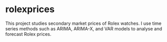 # rolexprices
This project studies secondary market prices of Rolex watches. I use time series methods such as ARIMA, ARIMA-X, and VAR models to analyse and forecast Rolex prices. 
